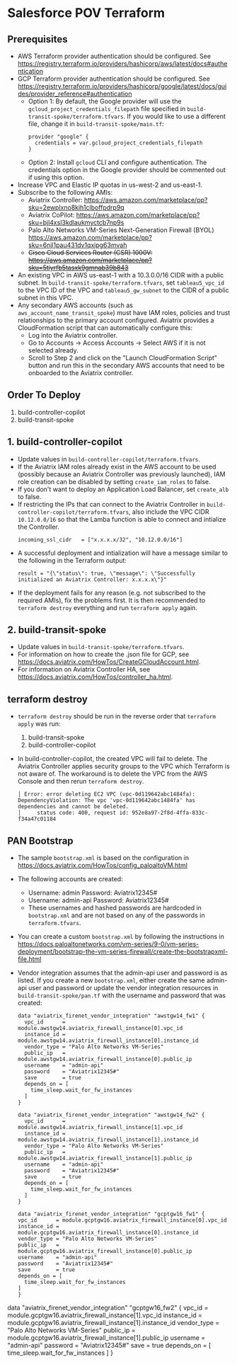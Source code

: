 # Salesforce POV Terraform

## Prerequisites

- AWS Terraform provider authentication should be configured. See https://registry.terraform.io/providers/hashicorp/aws/latest/docs#authentication
- GCP Terraform provider authentication should be configured. See https://registry.terraform.io/providers/hashicorp/google/latest/docs/guides/provider_reference#authentication
  - Option 1: By default, the Google provider will use the `gcloud_project_credentials_filepath` file specified in `build-transit-spoke/terraform.tfvars`. If you would like to use a different file, change it in `build-transit-spoke/main.tf`:
    ```
    provider "google" {
      credentials = var.gcloud_project_credentials_filepath
    }
    ```
  - Option 2: Install `gcloud` CLI and configure authentication. The credentials option in the Google provider should be commented out if using this option.
- Increase VPC and Elastic IP quotas in us-west-2 and us-east-1.
- Subscribe to the following AMIs:
  - Aviatrix Controller: https://aws.amazon.com/marketplace/pp?sku=2ewplxno8kih1clboffpdrp9q
  - Aviatrix CoPilot: https://aws.amazon.com/marketplace/pp?sku=bjl4xsl3kdlaukmyctcb7np9s
  - Palo Alto Networks VM-Series Next-Generation Firewall (BYOL) https://aws.amazon.com/marketplace/pp?sku=6njl1pau431dv1qxipg63mvah
  - ~~Cisco Cloud Services Router (CSR) 1000V: https://aws.amazon.com/marketplace/pp?sku=5tiyrfb5tasxk9gmnab39b843~~
- An existing VPC in AWS us-east-1 with a 10.3.0.0/16 CIDR with a public subnet. In `build-transit-spoke/terraform.tfvars`, set `tableau5_vpc_id` to the VPC ID of the VPC and `tableau5_gw_subnet` to the CIDR of a public subnet in this VPC.
- Any secondary AWS accounts (such as `aws_account_name_transit_spoke`) must have IAM roles, policies and trust relationships to the primary account configured. Aviatrix provides a CloudFormation script that can automatically configure this:
  - Log into the Aviatrix controller.
  - Go to Accounts -> Access Accounts -> Select AWS if it is not selected already.
  - Scroll to Step 2 and click on the "Launch CloudFormation Script" button and run this in the secondary AWS accounts that need to be onboarded to the Aviatrix controller.

## Order To Deploy

1. build-controller-copilot
2. build-transit-spoke

## 1. build-controller-copilot

- Update values in `build-controller-copilot/terraform.tfvars`.
- If the Aviatrix IAM roles already exist in the AWS account to be used (possibly because an Aviatrix Controller was previously launched), IAM role creation can be disabled by setting `create_iam_roles` to false.
- If you don't want to deploy an Application Load Balancer, set `create_alb` to false.
- If restricting the IPs that can connect to the Aviatrix Controller in `build-controller-copilot/terraform.tfvars`, also include the VPC CIDR `10.12.0.0/16` so that the Lamba function is able to connect and intialize the Controller.
  ```
  incoming_ssl_cidr   = ["x.x.x.x/32", "10.12.0.0/16"]
  ```
- A successful deployment and intialization will have a message similar to the following in the Terraform output:
  ```
  result = "{\"status\": true, \"message\": \"Successfully initialized an Aviatrix Controller: x.x.x.x\"}"
  ```
- If the deployment fails for any reason (e.g. not subscribed to the required AMIs), fix the problems first. It is then recommended to `terraform destroy` everything and run `terraform apply` again.

## 2. build-transit-spoke

- Update values in `build-transit-spoke/terraform.tfvars`.
- For information on how to create the .json file for GCP, see https://docs.aviatrix.com/HowTos/CreateGCloudAccount.html.
- For information on Aviatrix Controller HA, see https://docs.aviatrix.com/HowTos/controller_ha.html.

## terraform destroy

- `terraform destroy` should be run in the reverse order that `terraform apply` was run:

  1. build-transit-spoke
  2. build-controller-copilot

- In build-controller-copilot, the created VPC will fail to delete. The Aviatrix Controller applies security groups to the VPC which Terraform is not aware of. The workaround is to delete the VPC from the AWS Console and then rerun `terraform destroy`.

  ```
  │ Error: error deleting EC2 VPC (vpc-0d119642abc1484fa): DependencyViolation: The vpc 'vpc-0d119642abc1484fa' has dependencies and cannot be deleted.
  │ 	status code: 400, request id: 952e8a97-2f8d-4ffa-833c-f34a47c01184
  ```

## PAN Bootstrap

- The sample `bootstrap.xml` is based on the configuration in https://docs.aviatrix.com/HowTos/config_paloaltoVM.html
- The following accounts are created:
  - Username: admin Password: Aviatrix12345#
  - Username: admin-api Password: Aviatrix12345#
  - These usernames and hashed passwords are hardcoded in `bootstrap.xml` and are not based on any of the passwords in `terraform.tfvars`.
- You can create a custom `bootstrap.xml` by following the instructions in https://docs.paloaltonetworks.com/vm-series/9-0/vm-series-deployment/bootstrap-the-vm-series-firewall/create-the-bootstrapxml-file.html
- Vendor integration assumes that the admin-api user and password is as listed. If you create a new `bootstrap.xml`, either create the same admin-api user and password or update the vendor integration resources in `build-transit-spoke/pan.tf` with the username and password that was created:

  ```
  data "aviatrix_firenet_vendor_integration" "awstgw14_fw1" {
    vpc_id      = module.awstgw14.aviatrix_firewall_instance[0].vpc_id
    instance_id = module.awstgw14.aviatrix_firewall_instance[0].instance_id
    vendor_type = "Palo Alto Networks VM-Series"
    public_ip   = module.awstgw14.aviatrix_firewall_instance[0].public_ip
    username    = "admin-api"
    password    = "Aviatrix12345#"
    save        = true
    depends_on = [
      time_sleep.wait_for_fw_instances
    ]
  }

  data "aviatrix_firenet_vendor_integration" "awstgw14_fw2" {
    vpc_id      = module.awstgw14.aviatrix_firewall_instance[1].vpc_id
    instance_id = module.awstgw14.aviatrix_firewall_instance[1].instance_id
    vendor_type = "Palo Alto Networks VM-Series"
    public_ip   = module.awstgw14.aviatrix_firewall_instance[1].public_ip
    username    = "admin-api"
    password    = "Aviatrix12345#"
    save        = true
    depends_on = [
      time_sleep.wait_for_fw_instances
    ]
  }

  data "aviatrix_firenet_vendor_integration" "gcptgw16_fw1" {
  vpc_id      = module.gcptgw16.aviatrix_firewall_instance[0].vpc_id
  instance_id = module.gcptgw16.aviatrix_firewall_instance[0].instance_id
  vendor_type = "Palo Alto Networks VM-Series"
  public_ip   = module.gcptgw16.aviatrix_firewall_instance[0].public_ip
  username    = "admin-api"
  password    = "Aviatrix12345#"
  save        = true
  depends_on = [
    time_sleep.wait_for_fw_instances
  ]
  }
  ```

data "aviatrix_firenet_vendor_integration" "gcptgw16_fw2" {
vpc_id = module.gcptgw16.aviatrix_firewall_instance[1].vpc_id
instance_id = module.gcptgw16.aviatrix_firewall_instance[1].instance_id
vendor_type = "Palo Alto Networks VM-Series"
public_ip = module.gcptgw16.aviatrix_firewall_instance[1].public_ip
username = "admin-api"
password = "Aviatrix12345#"
save = true
depends_on = [
time_sleep.wait_for_fw_instances
]
}

```

```
